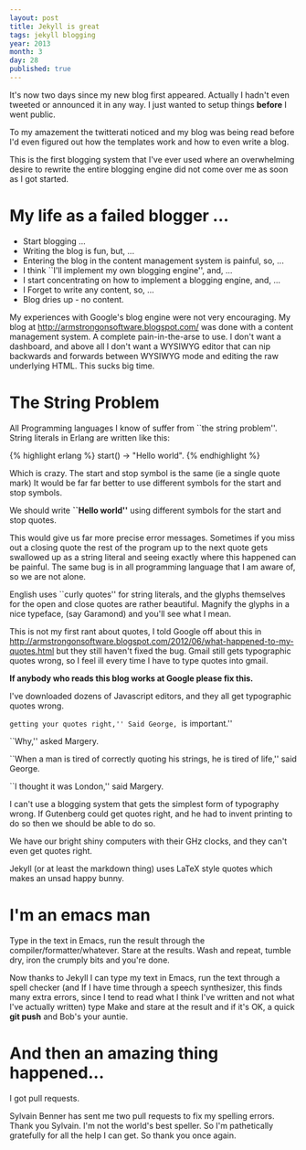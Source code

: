 ```yaml
---
layout: post
title: Jekyll is great
tags: jekyll blogging
year: 2013
month: 3
day: 28
published: true
---
```


It's now two days since my new blog first appeared. Actually I hadn't
even tweeted or announced it in any way. I just wanted to setup things
<b>before</b> I went public.

To my amazement the twitterati noticed and my blog was being read
before I'd even figured out how the templates work and how to even
write a blog.

This is the first blogging system that I've ever used where an
overwhelming desire to rewrite the entire blogging engine did not come
over me as soon as I got started.

My life as a failed blogger ...
========================

* Start blogging ...
* Writing the blog is fun, but, ...
* Entering the blog in the content management system is painful, so, ...
* I think ``I'll implement my own blogging engine'', and, ...
* I start concentrating on how to implement a blogging engine, and, ...
* I Forget to write any content, so, ...
* Blog dries up - no content.

My experiences with Google's blog engine were not very encouraging.
My blog at http://armstrongonsoftware.blogspot.com/ was done with a
content management system. A complete pain-in-the-arse to use. I don't
want a dashboard, and above all I don't want a WYSIWYG editor that can
nip backwards and forwards between WYSIWYG mode and editing the raw
underlying HTML.  This sucks big time.

The String Problem
===================

All Programming languages I know of suffer from ``the string problem''.
String literals in Erlang are written like this:


{% highlight erlang %}
start() ->
    "Hello world".
{% endhighlight %}

Which is crazy. The start and stop symbol is the same (ie a single quote mark)
It would be far far better to use different symbols for the start and stop symbols.

We should write <b>``Hello world''</b> using different symbols for the start and stop quotes.

This would give us far more precise error messages. Sometimes if you
miss out a closing quote the rest of the program up to the next
quote gets swallowed up as a string literal and seeing exactly where
this happened can be painful. The same bug is in all programming
language that I am aware of, so we are not alone.

English uses ``curly quotes'' for string literals, and the glyphs themselves for
the open and close quotes are rather beautiful. Magnify the glyphs in a nice typeface,
(say Garamond) and you'll see what I mean.

This is not my first rant about quotes, I told Google off about this in
http://armstrongonsoftware.blogspot.com/2012/06/what-happened-to-my-quotes.html
but they still haven't fixed the bug. Gmail still gets typographic
quotes wrong, so I feel ill every time I have to type quotes into
gmail.

<b>If anybody who reads this blog works at Google please fix this.</b>

I've downloaded dozens of Javascript editors, and they all get typographic quotes wrong.

``getting your quotes right,'' Said George, ``is important.''

``Why,'' asked Margery.

``When a man is tired of correctly quoting his strings, he is tired of life,'' said George.

``I thought it was London,'' said Margery.

I can't use a blogging system that gets the simplest form of
typography wrong.  If Gutenberg could get quotes right, and he had to
invent printing to do so then we should be able to do so.

We have our bright shiny computers with their GHz clocks, and they
can't even get quotes right.

Jekyll (or at least the markdown thing) uses LaTeX style quotes
which makes an unsad happy bunny.

I'm an emacs man 
================

Type in the text in Emacs, run the result through the
compiler/formatter/whatever.  Stare at the results. Wash and repeat,
tumble dry, iron the crumply bits and you're done.

Now thanks to Jekyll I can type my text in Emacs, run the text
through a spell checker (and If I have time through a speech
synthesizer, this finds many extra errors, since I tend to read what I
think I've written and not what I've actually written) type Make and
stare at the result and if it's OK, a quick <b>git push</b> and Bob's
your auntie.

And then an amazing thing happened...
==================================

I got pull requests.   


Sylvain Benner has sent me two pull requests to fix my spelling
errors. Thank you Sylvain. I'm not the world's best speller. So I'm
pathetically gratefully for all the help I can get. So thank you once
again.
